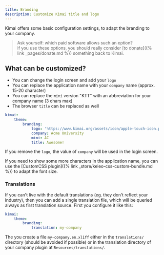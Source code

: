 ```yaml
---
title: Branding
description: Customize Kimai title and logo
---
```


Kimai offers some basic configuration settings, to adapt the branding to your company.

> Ask yourself: which paid software allows such an option?  
> If you use these options, you should really consider [to donate]({% link _pages/donate.md %}) something back to Kimai.

## What can be customized?

- You can change the login screen and add your `logo`
- You can replace the application name with your `company` name (approx. 15-20 character)
- You can replace the `mini` version "KTT" with an abbreviation for your company name (3 chars max)
- The browser `title` can be replaced as well

```yaml
kimai:
    theme:
        branding:
            logo: "https://www.kimai.org/assets/icon/apple-touch-icon.png"
            company: Acme University
            mini: AC
            title: Awesome!
```

If you remove the `logo`, the value of `company` will be used in the login screen.

If you need to show some more characters in the application name, you can use the [CustomCSS plugin]({% link _store/keleo-css-custom-bundle.md %}) to adapt the font size.

### Translations

If you can't live with the default translations (eg. they don't reflect your industry), then you can add a single translation file,
which will be queried always as first translation source. First you configure it like this:

```yaml
kimai:
    theme:
        branding:
            translation: my-company
```

The you create a file `my-company.en.xliff` either in the `translations/` directory (should be avoided if possible) or in 
the translation directory of your company plugin at `Resources/translations/`.